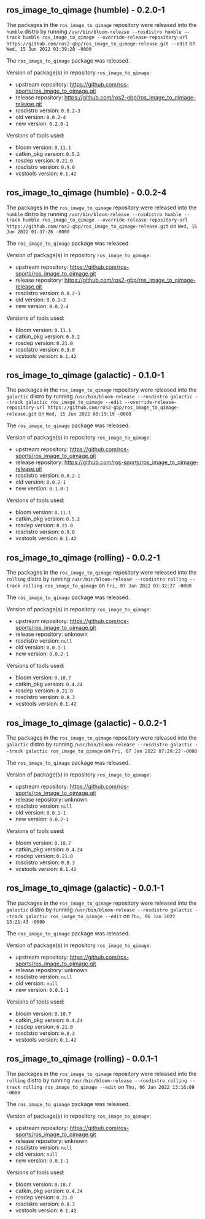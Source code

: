 ## ros_image_to_qimage (humble) - 0.2.0-1

The packages in the `ros_image_to_qimage` repository were released into the `humble` distro by running `/usr/bin/bloom-release --rosdistro humble --track humble ros_image_to_qimage --override-release-repository-url https://github.com/ros2-gbp/ros_image_to_qimage-release.git --edit` on `Wed, 15 Jun 2022 01:39:28 -0000`

The `ros_image_to_qimage` package was released.

Version of package(s) in repository `ros_image_to_qimage`:

- upstream repository: https://github.com/ros-sports/ros_image_to_qimage.git
- release repository: https://github.com/ros2-gbp/ros_image_to_qimage-release.git
- rosdistro version: `0.0.2-3`
- old version: `0.0.2-4`
- new version: `0.2.0-1`

Versions of tools used:

- bloom version: `0.11.1`
- catkin_pkg version: `0.5.2`
- rosdep version: `0.21.0`
- rosdistro version: `0.9.0`
- vcstools version: `0.1.42`


## ros_image_to_qimage (humble) - 0.0.2-4

The packages in the `ros_image_to_qimage` repository were released into the `humble` distro by running `/usr/bin/bloom-release --rosdistro humble --track humble ros_image_to_qimage --override-release-repository-url https://github.com/ros2-gbp/ros_image_to_qimage-release.git` on `Wed, 15 Jun 2022 01:37:26 -0000`

The `ros_image_to_qimage` package was released.

Version of package(s) in repository `ros_image_to_qimage`:

- upstream repository: https://github.com/ros-sports/ros_image_to_qimage.git
- release repository: https://github.com/ros2-gbp/ros_image_to_qimage-release.git
- rosdistro version: `0.0.2-3`
- old version: `0.0.2-3`
- new version: `0.0.2-4`

Versions of tools used:

- bloom version: `0.11.1`
- catkin_pkg version: `0.5.2`
- rosdep version: `0.21.0`
- rosdistro version: `0.9.0`
- vcstools version: `0.1.42`


## ros_image_to_qimage (galactic) - 0.1.0-1

The packages in the `ros_image_to_qimage` repository were released into the `galactic` distro by running `/usr/bin/bloom-release --rosdistro galactic --track galactic ros_image_to_qimage --edit --override-release-repository-url https://github.com/ros2-gbp/ros_image_to_qimage-release.git` on `Wed, 15 Jun 2022 00:19:19 -0000`

The `ros_image_to_qimage` package was released.

Version of package(s) in repository `ros_image_to_qimage`:

- upstream repository: https://github.com/ros-sports/ros_image_to_qimage.git
- release repository: https://github.com/ros-sports/ros_image_to_qimage-release.git
- rosdistro version: `0.0.2-1`
- old version: `0.0.2-1`
- new version: `0.1.0-1`

Versions of tools used:

- bloom version: `0.11.1`
- catkin_pkg version: `0.5.2`
- rosdep version: `0.21.0`
- rosdistro version: `0.9.0`
- vcstools version: `0.1.42`


## ros_image_to_qimage (rolling) - 0.0.2-1

The packages in the `ros_image_to_qimage` repository were released into the `rolling` distro by running `/usr/bin/bloom-release --rosdistro rolling --track rolling ros_image_to_qimage` on `Fri, 07 Jan 2022 07:32:27 -0000`

The `ros_image_to_qimage` package was released.

Version of package(s) in repository `ros_image_to_qimage`:

- upstream repository: https://github.com/ros-sports/ros_image_to_qimage.git
- release repository: unknown
- rosdistro version: `null`
- old version: `0.0.1-1`
- new version: `0.0.2-1`

Versions of tools used:

- bloom version: `0.10.7`
- catkin_pkg version: `0.4.24`
- rosdep version: `0.21.0`
- rosdistro version: `0.8.3`
- vcstools version: `0.1.42`


## ros_image_to_qimage (galactic) - 0.0.2-1

The packages in the `ros_image_to_qimage` repository were released into the `galactic` distro by running `/usr/bin/bloom-release --rosdistro galactic --track galactic ros_image_to_qimage` on `Fri, 07 Jan 2022 07:29:22 -0000`

The `ros_image_to_qimage` package was released.

Version of package(s) in repository `ros_image_to_qimage`:

- upstream repository: https://github.com/ros-sports/ros_image_to_qimage.git
- release repository: unknown
- rosdistro version: `null`
- old version: `0.0.1-1`
- new version: `0.0.2-1`

Versions of tools used:

- bloom version: `0.10.7`
- catkin_pkg version: `0.4.24`
- rosdep version: `0.21.0`
- rosdistro version: `0.8.3`
- vcstools version: `0.1.42`


## ros_image_to_qimage (galactic) - 0.0.1-1

The packages in the `ros_image_to_qimage` repository were released into the `galactic` distro by running `/usr/bin/bloom-release --rosdistro galactic --track galactic ros_image_to_qimage --edit` on `Thu, 06 Jan 2022 13:21:43 -0000`

The `ros_image_to_qimage` package was released.

Version of package(s) in repository `ros_image_to_qimage`:

- upstream repository: https://github.com/ros-sports/ros_image_to_qimage.git
- release repository: unknown
- rosdistro version: `null`
- old version: `null`
- new version: `0.0.1-1`

Versions of tools used:

- bloom version: `0.10.7`
- catkin_pkg version: `0.4.24`
- rosdep version: `0.21.0`
- rosdistro version: `0.8.3`
- vcstools version: `0.1.42`


## ros_image_to_qimage (rolling) - 0.0.1-1

The packages in the `ros_image_to_qimage` repository were released into the `rolling` distro by running `/usr/bin/bloom-release --rosdistro rolling --track rolling ros_image_to_qimage --edit` on `Thu, 06 Jan 2022 13:16:09 -0000`

The `ros_image_to_qimage` package was released.

Version of package(s) in repository `ros_image_to_qimage`:

- upstream repository: https://github.com/ros-sports/ros_image_to_qimage.git
- release repository: unknown
- rosdistro version: `null`
- old version: `null`
- new version: `0.0.1-1`

Versions of tools used:

- bloom version: `0.10.7`
- catkin_pkg version: `0.4.24`
- rosdep version: `0.21.0`
- rosdistro version: `0.8.3`
- vcstools version: `0.1.42`



